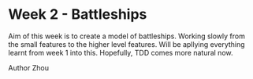 # Week 2 - Battleships

Aim of this week is to create a model of battleships. Working slowly from the small features to the higher level features. Will be apllying everything learnt from week 1 into this. Hopefully, TDD comes more natural now.







Author 
Zhou
